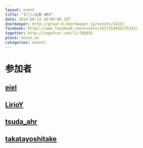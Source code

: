 ```yaml
---
layout: event
title: "すごい広島 #65"
date: 2014-08-13 18:00:00 JST
doorkeeper: http://great-h.doorkeeper.jp/events/14137
facebook: https://www.facebook.com/events/1517253035175333/
togetter: http://togetter.com/li/706055
place: movin_on
categories: events
---
```


# 参加者


## [eiel](http://eiel.info/)


## [LirioY](http://twitter.com/LirioY)


## [tsuda_ahr](http://twitter.com/tsuda_ahr)


## [takatayoshitake](http://twitter.com/takatayoshitake)
